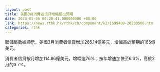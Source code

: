 ```yaml
---
layout: post
title: 美國3月消費者信貸增幅超出預期
date: 2023-05-06 06:20:41.000000000 +08:00
link: https://news.rthk.hk/rthk/ch/component/k2/1699409-20230506.htm
categories: rthk
---
```


聯儲局數據顯示，美國3月消費者信貸增加265.14億美元，增幅高於預期的165億美元。

消費者信貸按月增加114.86億美元，增幅逾76%；按年增速加快至6.6%，高於2月的3.7%。

